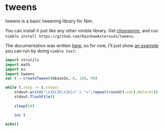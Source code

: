 # tweens
tweens is a basic tweening library for Nim. 

You can install it just like any other nimble library. Get 
[choosenim](https://github.com/dom96/choosenim),
and run `nimble install https://github.com/RainbowAsteroids/tweens`.

The documentation was written
[here](https://rainbowasteroids.github.io/tweens//tweens.html), so for now, 
I'll just show [an example](https://github.com/RainbowAsteroids/tweens/blob/master/tests/test.nim)
you can run by doing `nimble test`:

```nim
import strutils
import math
import os
import tweens
var t = createTween(tkEaseIn, 0, 180, 90)

while t.step != t.steps:
    stdout.write("\x1b[2K\x1b[u" & "=".repeat(round(t.val).Natural))
    stdout.flushFile()
    
    sleep(50)

    inc t

echo()
```

